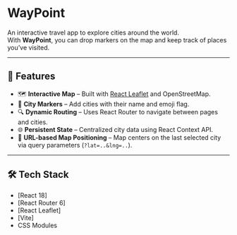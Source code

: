 # WayPoint  

An interactive travel app to explore cities around the world.  
With **WayPoint**, you can drop markers on the map and keep track of places you’ve visited. 

---

## 🚀 Features  

- 🗺️ **Interactive Map** – Built with [React Leaflet](https://react-leaflet.js.org/) and OpenStreetMap.  
- 📍 **City Markers** – Add cities with their name and emoji flag.  
- 🔍 **Dynamic Routing** – Uses React Router to navigate between pages and cities.  
- 🌐 **Persistent State** – Centralized city data using React Context API.  
- 🔄 **URL-based Map Positioning** – Map centers on the last selected city via query parameters (`?lat=..&lng=..`).  

---

## 🛠️ Tech Stack  

- [React 18]
- [React Router 6]
- [React Leaflet]
- [Vite]
- CSS Modules  